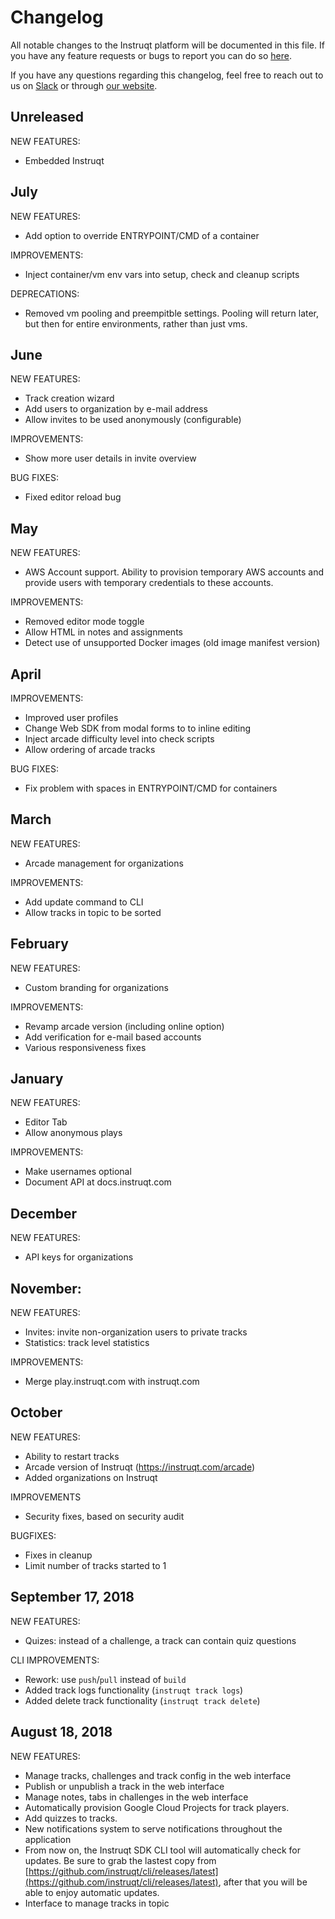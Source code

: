 # Changelog

All notable changes to the Instruqt platform will be documented in this file.
If you have any feature requests or bugs to report you can do so [here](https://github.com/instruqt/instruqt/issues).

If you have any questions regarding this changelog, feel free to reach out to us on [Slack](https://join.slack.com/t/instruqt/shared_invite/enQtMzcwNTY1OTQ5NzE2LTQ5YTgxODgzNTk4NzY0OWU0OTczZjlhNThlMGJjYmFlNTNiNTMxZTVhNjE4MTczYzkxNDNkNTc1NzYwN2RlY2M) or through [our website](https://instruqt.com).

## Unreleased
NEW FEATURES:
- Embedded Instruqt

## July
NEW FEATURES:
- Add option to override ENTRYPOINT/CMD of a container

IMPROVEMENTS:
- Inject container/vm env vars into setup, check and cleanup scripts

DEPRECATIONS:
- Removed vm pooling and preempitble settings. Pooling will return later, but then for entire environments, rather than just vms.

## June
NEW FEATURES:
- Track creation wizard
- Add users to organization by e-mail address
- Allow invites to be used anonymously (configurable)

IMPROVEMENTS:
- Show more user details in invite overview

BUG FIXES:
- Fixed editor reload bug

## May
NEW FEATURES:
- AWS Account support. Ability to provision temporary AWS accounts and provide users with temporary credentials to these accounts.

IMPROVEMENTS:
- Removed editor mode toggle
- Allow HTML in notes and assignments
- Detect use of unsupported Docker images (old image manifest version)

## April
IMPROVEMENTS:
- Improved user profiles
- Change Web SDK from modal forms to to inline editing
- Inject arcade difficulty level into check scripts
- Allow ordering of arcade tracks

BUG FIXES:
- Fix problem with spaces in ENTRYPOINT/CMD for containers

## March
NEW FEATURES:
- Arcade management for organizations

IMPROVEMENTS:
- Add update command to CLI
- Allow tracks in topic to be sorted

## February
NEW FEATURES:
- Custom branding for organizations

IMPROVEMENTS:
- Revamp arcade version (including online option)
- Add verification for e-mail based accounts
- Various responsiveness fixes

## January
NEW FEATURES:
- Editor Tab
- Allow anonymous plays

IMPROVEMENTS:
- Make usernames optional
- Document API at docs.instruqt.com

## December
NEW FEATURES:
- API keys for organizations

## November:
NEW FEATURES:
- Invites: invite non-organization users to private tracks
- Statistics: track level statistics

IMPROVEMENTS:
- Merge play.instruqt.com with instruqt.com
 
## October
NEW FEATURES:
- Ability to restart tracks
- Arcade version of Instruqt (https://instruqt.com/arcade)
- Added organizations on Instruqt

IMPROVEMENTS
- Security fixes, based on security audit

BUGFIXES:
- Fixes in cleanup
- Limit number of tracks started to 1

## September 17, 2018
NEW FEATURES:
- Quizes: instead of a challenge, a track can contain quiz questions
 
CLI IMPROVEMENTS:
- Rework: use `push`/`pull` instead of `build`
- Added track logs functionality (`instruqt track logs`)
- Added delete track functionality (`instruqt track delete`)

## August 18, 2018
NEW FEATURES:
- Manage tracks, challenges and track config in the web interface
- Publish or unpublish a track in the web interface
- Manage notes, tabs in challenges in the web interface
- Automatically provision Google Cloud Projects for track players.
- Add quizzes to tracks.
- New notifications system to serve notifications throughout the application
- From now on, the Instruqt SDK CLI tool will automatically check for updates. Be sure to grab the lastest copy from [https://github.com/instruqt/cli/releases/latest](https://github.com/instruqt/cli/releases/latest), after that you will be able to enjoy automatic updates.
- Interface to manage tracks in topic
